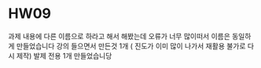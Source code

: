 # HW09

과제 내용에 다른 이름으로 하라고 해서 해봤는데 오류가 너무 많이떠서 이름은 동일하게 만들었습니다
강의 들으면서 만든것 1개 ( 진도가 이미 많이 나가서 재활용 불가로 다시 제작)
발제 전용 1개
만들었습니당
